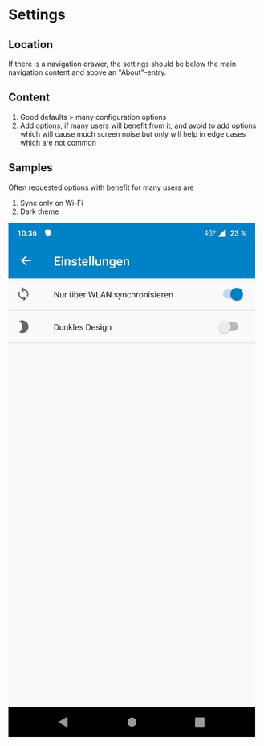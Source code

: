 # Settings

## Location

If there is a navigation drawer, the settings should be below the main navigation content and above an "About"-entry.

## Content

1. Good defaults > many configuration options
2. Add options, if many users will benefit from it, and avoid to add options which will cause much screen noise but only will help in edge cases which are not common

## Samples

Often requested options with benefit for many users are

1. Sync only on Wi-Fi
2. Dark theme

![Settings sample from Nextcloud Deck](./settings.jpg)
